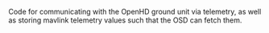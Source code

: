 Code for communicating with the OpenHD ground unit via telemetry, 
as well as storing mavlink telemetry values such that the OSD can fetch them.
